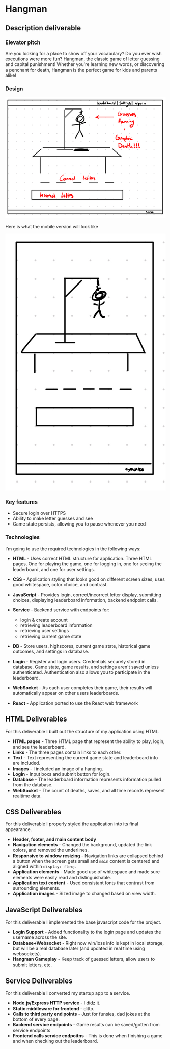 # Hangman

## Description deliverable

### Elevator pitch

Are you looking for a place to show off your vocabulary? Do you ever wish executions were more fun? Hangman, the classic game of letter guessing and capital punishment! Whether you're learning new words, or discovering a penchant for death, Hangman is the perfect game for kids and parents alike!

### Design

![Desktop Hangman View](./images/hangman.png)

Here is what the mobile version will look like

![Mobile Hangman View](./images/hangman_mobile.png)

### Key features

* Secure login over HTTPS
* Ability to make letter guesses and see
* Game state persists, allowing you to pause whenever you need

### Technologies

I'm going to use the required technologies in the following ways:

* **HTML** - Uses correct HTML structure for application. Three HTML pages. One for playing the game, one for logging in, one for seeing the leaderboard, and one for user settings.
* **CSS** - Application styling that looks good on different screen sizes, uses good whitespace, color choice, and contrast.
* **JavaScript** - Provides login, correct/incorrect letter display, submitting choices, displaying leaderboard information, backend endpoint calls.
* **Service** - Backend service with endpoints for:
  * login & create account
  * retrieving leaderboard information
  * retrieving user settings
  * retrieving current game state

* **DB** - Store users, highscores, current game state, historical game outcomes, and settings in database.
* **Login** - Register and login users. Credentials securely stored in database. Game state, game results, and settings aren't saved unless authenticated. Authentication also allows you to participate in the leaderboard.
* **WebSocket** - As each user completes their game, their results will automatically appear on other users leaderboards.
* **React** - Application ported to use the React web framework

## HTML Deliverables

For this deliverable I built out the structure of my application using HTML.

* **HTML pages** - Three HTML page that represent the ability to play, login, and see the leaderboard.
* **Links** - The three pages contain links to each other.
* **Text** - Text representing the current game state and leaderboard info are included.
* **Images** - I included an image of a hanging.
* **Login** - Input boxs and submit button for login.
* **Database** - The leaderboard information represents information pulled from the database.
* **WebSocket** - The count of deaths, saves, and all time records represent realtime data.

## CSS Deliverables

For this deliverable I properly styled the application into its final appearance.

* **Header, footer, and main content body**
* **Navigation elements** - Changed the background, updated the link colors, and removed the underlines.
* **Responsive to window resizing** - Navigation links are collapsed behind a button when the screen gets small and `main` content is centered and aligned within `display: flex;`.
* **Application elements** - Made good use of whitespace and made sure elements were easily read and distinguishable.
* **Application text content** - Used consistant fonts that contrast from surrounding elements.
* **Application images** - Sized image to changed based on view width.

## JavaScript Deliverables

For this deliverable I implemented the base javascript code for the project.

* **Login Support** - Added functionality to the login page and updates the username across the site.
* **Database+Websocket** - Right now win/loss info is kept in local storage, but will be a real database later (and updated in real time using websockets).
* **Hangman Gameplay** - Keep track of guessed letters, allow users to submit letters, etc.

## Service Deliverables

For this deliverable I converted my startup app to a service.

* **Node.js/Express HTTP service** - I didz it.
* **Static middleware for frontend** - ditto.
* **Calls to third party end points** - Just for funsies, dad jokes at the bottom of every page.
* **Backend service endpoints** - Game results can be saved/gotten from service endpoints
* **Frontend calls service endpoitns** - This is done when finishing a game and when checking out the leaderboard.
